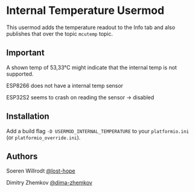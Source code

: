 # Internal Temperature Usermod
This usermod adds the temperature readout to the Info tab and also publishes that over the topic `mcutemp` topic.

## Important
A shown temp of 53,33°C might indicate that the internal temp is not supported.

ESP8266 does not have a internal temp sensor

ESP32S2 seems to crash on reading the sensor -> disabled

## Installation
Add a build flag `-D USERMOD_INTERNAL_TEMPERATURE` to your `platformio.ini` (or `platformio_override.ini`).

## Authors
Soeren Willrodt [@lost-hope](https://github.com/lost-hope)

Dimitry Zhemkov [@dima-zhemkov](https://github.com/dima-zhemkov)